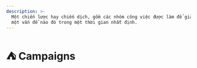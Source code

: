 ```yaml
---
description: >-
  Một chiến lược hay chiến dịch, gồm các nhóm công việc được làm để giải quyết
  một vấn đề nào đó trong một thời gian nhất định.
---
```


# ⛺ Campaigns

